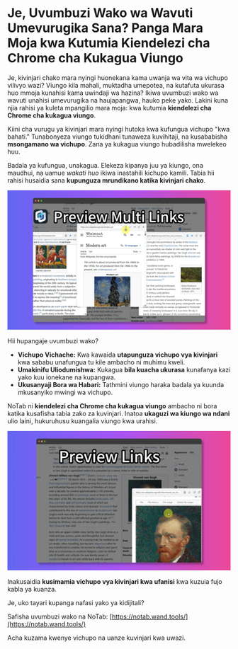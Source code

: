 
# Je, Uvumbuzi Wako wa Wavuti Umevurugika Sana? Panga Mara Moja kwa Kutumia Kiendelezi cha Chrome cha Kukagua Viungo

Je, kivinjari chako mara nyingi huonekana kama uwanja wa vita wa vichupo vilivyo wazi? Viungo kila mahali, muktadha umepotea, na kutafuta ukurasa huo mmoja kunahisi kama uwindaji wa hazina? Ikiwa uvumbuzi wako wa wavuti unahisi umevurugika na haujapangwa, hauko peke yako. Lakini kuna njia rahisi ya kuleta mpangilio mara moja: kwa kutumia **kiendelezi cha Chrome cha kukagua viungo**.

Kiini cha vurugu ya kivinjari mara nyingi hutoka kwa kufungua vichupo "kwa bahati." Tunabonyeza viungo tukidhani tunaweza kuvihitaji, na kusababisha **msongamano wa vichupo**. Zana ya kukagua viungo hubadilisha mwelekeo huu.

Badala ya kufungua, unakagua. Elekeza kipanya juu ya kiungo, ona maudhui, na uamue *wakati huo* ikiwa inastahili kichupo kamili. Tabia hii rahisi husaidia sana **kupunguza mrundikano katika kivinjari chako**.

![Uvumbuzi safi na ukaguzi wa kiungo](../images/notab1.png)

Hii hupangaje uvumbuzi wako?
*   **Vichupo Vichache:** Kwa kawaida **utapunguza vichupo vya kivinjari** kwa sababu unafungua tu kile ambacho ni muhimu kweli.
*   **Umakinifu Uliodumishwa:** Kukagua **bila kuacha ukurasa** kunafanya kazi yako kuu ionekane na kupangwa.
*   **Ukusanyaji Bora wa Habari:** Tathmini viungo haraka badala ya kuunda mkusanyiko mwingi wa vichupo.

NoTab ni **kiendelezi cha Chrome cha kukagua viungo** ambacho ni bora katika kusafisha tabia zako za kuvinjari. Inatoa **ukaguzi wa kiungo wa ndani** ulio laini, hukuruhusu kuangalia viungo kwa urahisi.

![Kiolesura cha NoTab kwa mpangilio](../images/notab2.png)

Inakusaidia **kusimamia vichupo vya kivinjari kwa ufanisi** kwa kuzuia fujo kabla ya kuanza.

Je, uko tayari kupanga nafasi yako ya kidijitali?

Safisha uvumbuzi wako na NoTab: [https://notab.wand.tools/](https://notab.wand.tools/)

Acha kuzama kwenye vichupo na uanze kuvinjari kwa uwazi.
